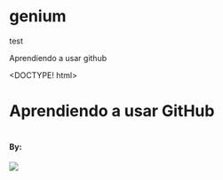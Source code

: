 # genium
test

Aprendiendo a usar github

<DOCTYPE! html>


<body>
<h1>Aprendiendo a usar GitHub<h1>

<h4>By:</h4>
  <img src="http://genium.co/gif_genium.gif">
  
</body>
</html>
